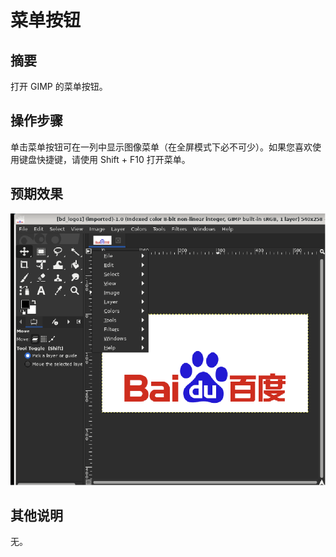 # 菜单按钮

## 摘要

打开 GIMP 的菜单按钮。

## 操作步骤

单击菜单按钮可在一列中显示图像菜单（在全屏模式下必不可少）。如果您喜欢使用键盘快捷键，请使用 Shift + F10 打开菜单。

## 预期效果

![菜单按钮-1](./img/菜单按钮-1.png)

## 其他说明

无。
